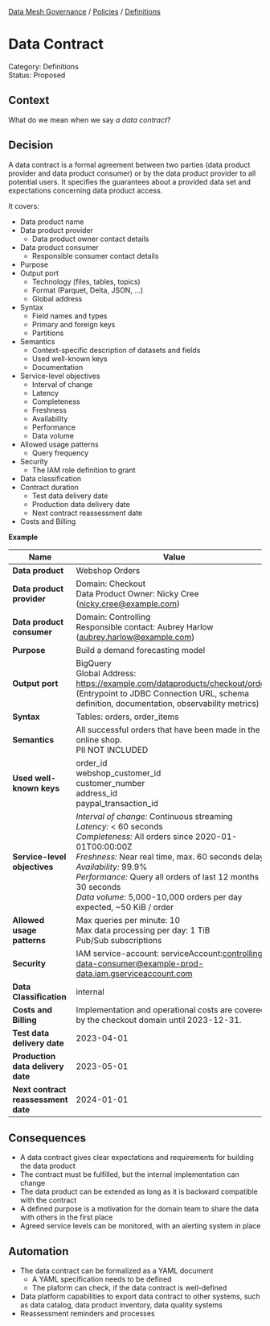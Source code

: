[Data Mesh Governance](https://www.datamesh-governance.com/) / [Policies](https://www.datamesh-governance.com/#policies) / [Definitions](https://www.datamesh-governance.com/#definitions)

# Data Contract

Category: Definitions  
Status: Proposed

## Context

What do we mean when we say _a data contract_?

## Decision

A data contract is a formal agreement between two parties (data product provider and data product consumer) or by the data product provider to all potential users. 
It  specifies the guarantees about a provided data set and expectations concerning data product access.

It covers:

* Data product name
* Data product provider
  * Data product owner contact details
* Data product consumer
  * Responsible consumer contact details
* Purpose
* Output port
  * Technology (files, tables, topics)
  * Format (Parquet, Delta, JSON, ...)
  * Global address
* Syntax
  * Field names and types
  * Primary and foreign keys
  * Partitions
* Semantics
  * Context-specific description of datasets and fields
  * Used well-known keys
  * Documentation
* Service-level objectives
  * Interval of change
  * Latency
  * Completeness
  * Freshness
  * Availability
  * Performance
  * Data volume
* Allowed usage patterns
  * Query frequency
* Security
  * The IAM role definition to grant
* Data classification
* Contract duration
  * Test data delivery date
  * Production data delivery date
  * Next contract reassessment date
* Costs and Billing

**Example**

| Name                            | Value                                                                                                                                                                                                                                                                                                                                                    |
|---------------------------------|----------------------------------------------------------------------------------------------------------------------------------------------------------------------------------------------------------------------------------------------------------------------------------------------------------------------------------------------------------|
| **Data product**                | Webshop Orders                                                                                                                                                                                                                                                                                                                                           |
| **Data product provider**           | Domain: Checkout<br>Data Product Owner: Nicky Cree (nicky.cree@example.com)                                                                                                                                                                                                                                                                              |
| **Data product consumer**           | Domain: Controlling<br>Responsible contact: Aubrey Harlow (aubrey.harlow@example.com)                                                                                                                                                                                                                                                                    |
| **Purpose**                         | Build a demand forecasting model                                                                                                                                                                                                                                                                                                                         |
| **Output port**                     | BigQuery<br>Global Address: https://example.com/dataproducts/checkout/orders (Entrypoint to JDBC Connection URL, schema definition, documentation, observability metrics)                                                                                                                                                                                |
| **Syntax**                          | Tables: orders, order_items                                                                                                                                                                                                                                                                                                                              |
| **Semantics**                       | All successful orders that have been made in the online shop.<br> PII NOT INCLUDED                                                                                                                                                                                                                                                                       |
| **Used well-known keys**            | order_id<br>webshop_customer_id<br>customer_number<br>address_id<br>paypal_transaction_id                                                                                                                                                                                                                                                                |
| **Service-level objectives**        | _Interval of change:_ Continuous streaming<br>_Latency:_ < 60 seconds<br>_Completeness:_ All orders since 2020-01-01T00:00:00Z<br/>_Freshness:_ Near real time, max. 60 seconds delay<br>_Availability:_ 99.9%<br>_Performance:_ Query all orders of last 12 months < 30 seconds<br>_Data volume:_ 5,000-10,000 orders per day expected, ~50 KiB / order |
| **Allowed usage patterns**          | Max queries per minute: 10<br/>Max data processing per day: 1 TiB<br/>Pub/Sub subscriptions                                                                                                                                                                                                                                                              |
| **Security**                        | IAM service-account: serviceAccount:controlling-data-consumer@example-prod-data.iam.gserviceaccount.com                                                                                                                                                                                                                                                  |
| **Data Classification**             | internal                                                                                                                                                                                                                                                                                                                                                 |
| **Costs and Billing**               | Implementation and operational costs are covered by the checkout domain until 2023-12-31.                                                                                                                                                                                                                                                                |
| **Test data delivery date**         | 2023-04-01                                                                                                                                                                                                                                                                                                                                               |
| **Production data delivery date**   | 2023-05-01                                                                                                                                                                                                                                                                                                                                               |
| **Next contract reassessment date** | 2024-01-01                                                                                                                                                                                                                                                                                                                                               | 


## Consequences

- A data contract gives clear expectations and requirements for building the  data product
- The contract must be fulfilled, but the internal implementation can change
- The data product can be extended as long as it is backward compatible with the contract
- A defined purpose is a motivation for the domain team to share the data with others in the first place
- Agreed service levels can be monitored, with an alerting system in place


## Automation

- The data contract can be formalized as a YAML document
  - A YAML specification needs to be defined
  - The plaform can check, if the data contract is well-defined
- Data platform capabilities to export data contract to other systems, such as data catalog, data product inventory, data quality systems
- Reassessment reminders and processes
